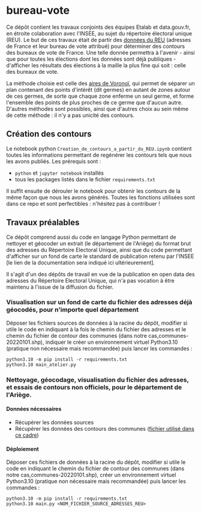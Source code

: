 # bureau-vote

Ce dépôt contient les travaux conjoints des équipes Etalab et data.gouv.fr, en étroite colaboration avec l'INSEE, au sujet du répertoire électoral unique (REU). Le but de ces travaux était de partir des [données du REU](https://www.data.gouv.fr/fr/datasets/bureaux-de-vote-et-adresses-de-leurs-electeurs/) (adresses de France et leur bureau de vote attribué) pour déterminer des contours des bureaux de vote de France. Une telle donnée permettra à l'avenir - ainsi que pour toutes les élections dont les données sont déjà publiques - d'afficher les résultats des élections à la maille la plus fine qui soit : celle des bureaux de vote.

La méthode choisie est celle des [aires de Voronoï](https://fr.wikipedia.org/wiki/Diagramme_de_Vorono%C3%AF), qui permet de séparer un plan contenant des points d'intérêt (dit germes) en autant de zones autour de ces germes, de sorte que chaque zone enferme un seul germe, et forme l'ensemble des points de plus proches de ce germe que d'aucun autre. D'autres méthodes sont possibles, ainsi que d'autres choix au sein même de cette méthode : il n'y a pas unicité des contours.

## Création des contours

Le notebook python ``Creation_de_contours_a_partir_du_REU.ipynb`` contient toutes les informations permettant de regénérer les contours tels que nous les avons publiés. Les prérequis sont :
- ``python`` et ``jupyter notebook`` installés
- tous les packages listés dans le fichier `requirements.txt`

Il suffit ensuite de dérouler le notebook pour obtenir les contours de la même façon que nous les avons générés. Toutes les fonctions utilisées sont dans ce repo et sont perfectibles : n'hésitez pas à contribuer !

## Travaux préalables

Ce dépôt comprend aussi du code en langage Python permettant de nettoyer et géocoder un extrait (le département de l'Ariège) du format brut des adresses du Répertoire Electoral Unique, ainsi que du code permettant d'afficher sur un fond de carte le standard de publication retenu par l'INSEE [le lien de la documentation sera indiqué ici ultérieurement].

Il s'agit d'un des dépôts de travail en vue de la publication en open data des adresses du Répertoire Electoral Unique, qui n'a pas vocation à être maintenu à l'issue de la diffusion du fichier.

### Visualisation sur un fond de carte du fichier des adresses déjà géocodés, pour n'importe quel département

Déposer les fichiers sources de données à la racine du dépôt, modifier si utile le code en indiquant à la fois le chemin du fichier des adresses et le chemin du fichier de contour des communes (dans notre cas,communes-20220101.shp), indiquer le  créer un environnement virtuel Python3.10 (pratique non nécessaire mais recommandée) puis lancer les commandes :

```
python3.10 -m pip install -r requirements.txt
python3.10 main_atelier.py
```

### Nettoyage, géocodage, visualisation du fichier des adresses, et essais de contours non officiels, pour le département de l'Ariège.

#### Données nécessaires

- Récupérer les données sources
- Récupérer les données des contours des communes ([fichier utilisé dans ce cadre](https://www.data.gouv.fr/fr/datasets/decoupage-administratif-communal-francais-issu-d-openstreetmap/))

#### Déploiement

Déposer ces fichiers de données à la racine du dépôt, modifier si utile le code en indiquant le chemin du fichier de contour des communes (dans notre cas,communes-20220101.shp), créer un environnement virtuel Python3.10 (pratique non nécessaire mais recommandée) puis lancer les commandes :

```
python3.10 -m pip install -r requirements.txt
python3.10 main.py <NOM_FICHIER_SOURCE_ADRESSES_REU>
```